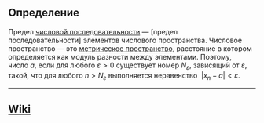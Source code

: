 ## Определение
Предел [числовой последовательности](Числовая%20последовательность.md) — [предел последовательности] элементов числового пространства. Числовое пространство — это [метрическое пространство](https://ru.wikipedia.org/wiki/%D0%9C%D0%B5%D1%82%D1%80%D0%B8%D1%87%D0%B5%D1%81%D0%BA%D0%BE%D0%B5_%D0%BF%D1%80%D0%BE%D1%81%D1%82%D1%80%D0%B0%D0%BD%D1%81%D1%82%D0%B2%D0%BE "Метрическое пространство"), расстояние в котором определяется как модуль разности между элементами. Поэтому, число $a$, если для любого $\varepsilon>0$ существует номер $N_{\varepsilon}$, зависящий от $\varepsilon$, такой, что для любого $n>N_{\varepsilon}$ выполняется неравенство  $|x_n - a|<\varepsilon$.

---
## [Wiki](https://ru.wikipedia.org/wiki/Предел_числовой_последовательности)